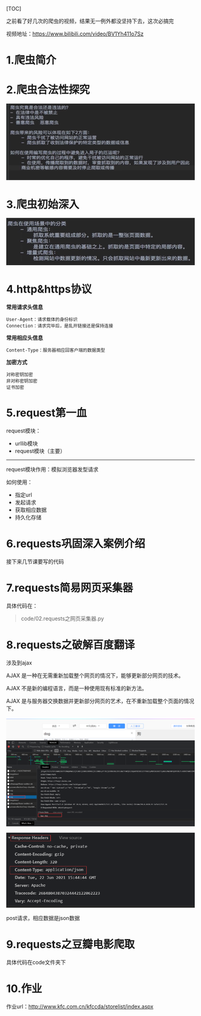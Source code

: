 [TOC]



之前看了好几次的爬虫的视频，结果无一例外都没坚持下去，这次必搞完

视频地址：https://www.bilibili.com/video/BV1Yh411o7Sz

# 1.爬虫简介

# 2.爬虫合法性探究

![image-20210622173053733](readme/image-20210622173053733.png)

# 3.爬虫初始深入

![image-20210622173700013](readme/image-20210622173700013.png)

# 4.http&https协议

**常用请求头信息**

```
User-Agent：请求载体的身份标识
Connection：请求完毕后，是乱开链接还是保持连接
```

**常用相应头信息**

```
Content-Type：服务器相应回客户端的数据类型
```



**加密方式**

```
对称密钥加密
非对称密钥加密
证书加密
```

# 5.request第一血

request模块：

-   urllib模块
-   request模块（主要）

--------------

request模块作用：模拟浏览器发型请求

如何使用：

-   指定url
-   发起请求
-   获取相应数据
-   持久化存储





# 6.requests巩固深入案例介绍

接下来几节课要写的代码

# 7.requests简易网页采集器

具体代码在：

>    code/02.requests之网页采集器.py



# 8.requests之破解百度翻译

涉及到ajax

AJAX 是一种在无需重新加载整个网页的情况下，能够更新部分网页的技术。

AJAX 不是新的编程语言，而是一种使用现有标准的新方法。

AJAX 是与服务器交换数据并更新部分网页的艺术，在不重新加载整个页面的情况下。

![image-20210622234523589](readme/image-20210622234523589.png)

![image-20210622234607214](readme/image-20210622234607214.png)

post请求，相应数据是json数据

# 9.requests之豆瓣电影爬取

具体代码在code文件夹下

# 10.作业

作业url：http://www.kfc.com.cn/kfccda/storelist/index.aspx